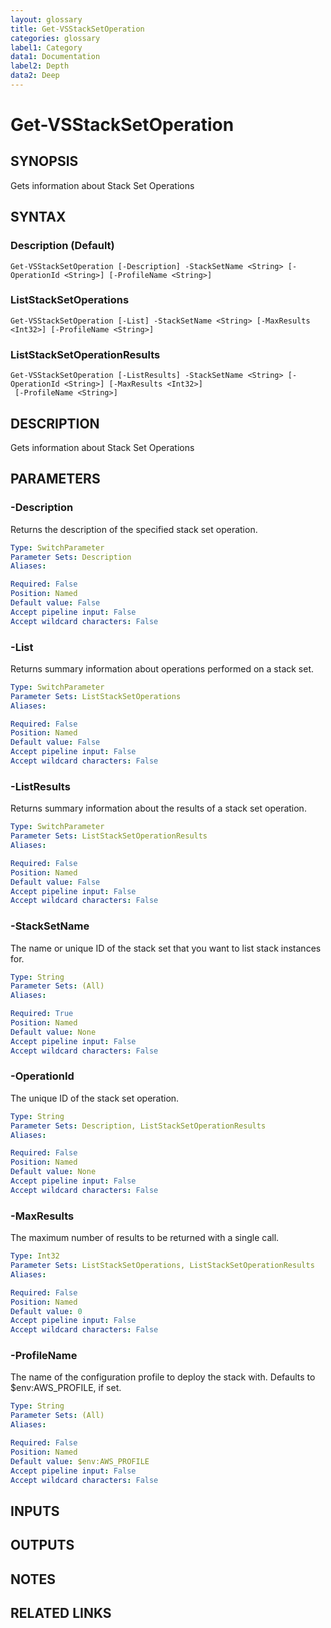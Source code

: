 ```yaml
---
layout: glossary
title: Get-VSStackSetOperation
categories: glossary
label1: Category
data1: Documentation
label2: Depth
data2: Deep
---
```


# Get-VSStackSetOperation

## SYNOPSIS
Gets information about Stack Set Operations

## SYNTAX

### Description (Default)
```
Get-VSStackSetOperation [-Description] -StackSetName <String> [-OperationId <String>] [-ProfileName <String>]
```

### ListStackSetOperations
```
Get-VSStackSetOperation [-List] -StackSetName <String> [-MaxResults <Int32>] [-ProfileName <String>]
```

### ListStackSetOperationResults
```
Get-VSStackSetOperation [-ListResults] -StackSetName <String> [-OperationId <String>] [-MaxResults <Int32>]
 [-ProfileName <String>]
```

## DESCRIPTION
Gets information about Stack Set Operations

## PARAMETERS

### -Description
Returns the description of the specified stack set operation.

```yaml
Type: SwitchParameter
Parameter Sets: Description
Aliases: 

Required: False
Position: Named
Default value: False
Accept pipeline input: False
Accept wildcard characters: False
```

### -List
Returns summary information about operations performed on a stack set.

```yaml
Type: SwitchParameter
Parameter Sets: ListStackSetOperations
Aliases: 

Required: False
Position: Named
Default value: False
Accept pipeline input: False
Accept wildcard characters: False
```

### -ListResults
Returns summary information about the results of a stack set operation.

```yaml
Type: SwitchParameter
Parameter Sets: ListStackSetOperationResults
Aliases: 

Required: False
Position: Named
Default value: False
Accept pipeline input: False
Accept wildcard characters: False
```

### -StackSetName
The name or unique ID of the stack set that you want to list stack instances for.

```yaml
Type: String
Parameter Sets: (All)
Aliases: 

Required: True
Position: Named
Default value: None
Accept pipeline input: False
Accept wildcard characters: False
```

### -OperationId
The unique ID of the stack set operation.

```yaml
Type: String
Parameter Sets: Description, ListStackSetOperationResults
Aliases: 

Required: False
Position: Named
Default value: None
Accept pipeline input: False
Accept wildcard characters: False
```

### -MaxResults
The maximum number of results to be returned with a single call.

```yaml
Type: Int32
Parameter Sets: ListStackSetOperations, ListStackSetOperationResults
Aliases: 

Required: False
Position: Named
Default value: 0
Accept pipeline input: False
Accept wildcard characters: False
```

### -ProfileName
The name of the configuration profile to deploy the stack with.
Defaults to $env:AWS_PROFILE, if set.

```yaml
Type: String
Parameter Sets: (All)
Aliases: 

Required: False
Position: Named
Default value: $env:AWS_PROFILE
Accept pipeline input: False
Accept wildcard characters: False
```

## INPUTS

## OUTPUTS

## NOTES

## RELATED LINKS

